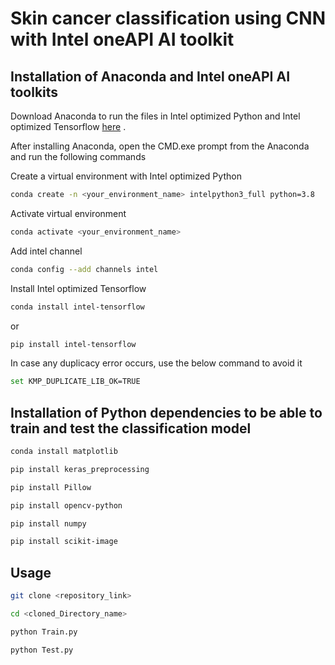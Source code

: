 # Skin cancer classification using CNN with Intel oneAPI AI toolkit


## Installation of Anaconda and Intel oneAPI AI toolkits

Download Anaconda to run the files in Intel optimized Python and Intel optimized Tensorflow [here](https://www.anaconda.com/products/distribution) .

After installing Anaconda, open the CMD.exe prompt from the Anaconda and run the following commands

Create a virtual environment with Intel optimized Python
```bash
conda create -n <your_environment_name> intelpython3_full python=3.8
```

Activate virtual environment
```bash
conda activate <your_environment_name>
```

Add intel channel
```bash
conda config --add channels intel
```

Install Intel optimized Tensorflow
```bash
conda install intel-tensorflow
```
or
```bash
pip install intel-tensorflow
```

In case any duplicacy error occurs, use the below command to avoid it
```bash
set KMP_DUPLICATE_LIB_OK=TRUE
```

## Installation of Python dependencies to be able to train and test the classification model

```bash
conda install matplotlib
```

```bash
pip install keras_preprocessing
```

```bash
pip install Pillow
```

```bash
pip install opencv-python
```

```bash
pip install numpy
```

```bash
pip install scikit-image
```


## Usage

```bash
git clone <repository_link>
```

```bash
cd <cloned_Directory_name>
```

```bash
python Train.py
```

```bash
python Test.py
```